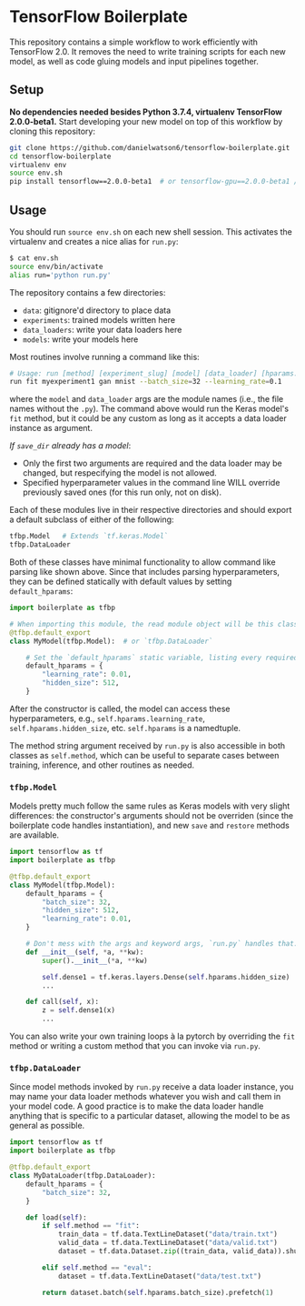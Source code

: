 # TensorFlow Boilerplate

This repository contains a simple workflow to work efficiently with TensorFlow 2.0. It removes the need to write training scripts for each new model, as well as code gluing models and input pipelines together.

## Setup

**No dependencies needed besides Python 3.7.4, virtualenv TensorFlow 2.0.0-beta1.** Start developing your new model on top of this workflow by cloning this repository:

```bash
git clone https://github.com/danielwatson6/tensorflow-boilerplate.git
cd tensorflow-boilerplate
virtualenv env
source env.sh
pip install tensorflow==2.0.0-beta1  # or tensorflow-gpu==2.0.0-beta1 / custom wheel
```

## Usage

You should run `source env.sh` on each new shell session. This activates the virtualenv and creates a nice alias for `run.py`:
```bash
$ cat env.sh
source env/bin/activate
alias run='python run.py'
```

The repository contains a few directories:
- `data`: gitignore'd directory to place data
- `experiments`: trained models written here
- `data_loaders`: write your data loaders here
- `models`: write your models here

Most routines involve running a command like this:
```bash
# Usage: run [method] [experiment_slug] [model] [data_loader] [hparams...]
run fit myexperiment1 gan mnist --batch_size=32 --learning_rate=0.1
```

where the `model` and `data_loader` args are the module names (i.e., the file names without the `.py`). The command above would run the Keras model's `fit` method, but it could be any custom as long as it accepts a data loader instance as argument.

*If `save_dir` already has a model*:
- Only the first two arguments are required and the data loader may be changed, but respecifying the model is not allowed.
- Specified hyperparameter values in the command line WILL override previously saved ones (for this run only, not on disk).

Each of these modules live in their respective directories and should export a default subclass of either of the following:

```python
tfbp.Model   # Extends `tf.keras.Model`
tfbp.DataLoader
```

Both of these classes have minimal functionality to allow command like parsing like shown above. Since that includes parsing hyperparameters, they can be defined statically with default values by setting `default_hparams`:

```python
import boilerplate as tfbp

# When importing this module, the read module object will be this class.
@tfbp.default_export
class MyModel(tfbp.Model):  # or `tfbp.DataLoader`

    # Set the `default_hparams` static variable, listing every required hyperparameter.
    default_hparams = {
        "learning_rate": 0.01,
        "hidden_size": 512,
    }
```

After the constructor is called, the model can access these hyperparameters, e.g., `self.hparams.learning_rate`, `self.hparams.hidden_size`, etc. `self.hparams` is a namedtuple.

The method string argument received by `run.py` is also accessible in both classes as `self.method`, which can be useful to separate cases between training, inference, and other routines as needed.


### `tfbp.Model`

Models pretty much follow the same rules as Keras models with very slight differences: the constructor's arguments should not be overriden (since the boilerplate code handles instantiation), and new `save` and `restore` methods are available.

```python
import tensorflow as tf
import boilerplate as tfbp

@tfbp.default_export
class MyModel(tfbp.Model):
    default_hparams = {
        "batch_size": 32,
        "hidden_size": 512,
        "learning_rate": 0.01,
    }

    # Don't mess with the args and keyword args, `run.py` handles that.
    def __init__(self, *a, **kw):
        super().__init__(*a, **kw)

        self.dense1 = tf.keras.layers.Dense(self.hparams.hidden_size)
        ...

    def call(self, x):
        z = self.dense1(x)
        ...
```

You can also write your own training loops à la pytorch by overriding the `fit` method
or writing a custom method that you can invoke via `run.py`.

### `tfbp.DataLoader`

Since model methods invoked by `run.py` receive a data loader instance, you may name your data loader methods whatever you wish and call them in your model code. A good practice is to make the data loader handle anything that is specific to a particular dataset, allowing the model to be as general as possible.

```python
import tensorflow as tf
import boilerplate as tfbp

@tfbp.default_export
class MyDataLoader(tfbp.DataLoader):
    default_hparams = {
        "batch_size": 32,
    }

    def load(self):
        if self.method == "fit":
            train_data = tf.data.TextLineDataset("data/train.txt")
            valid_data = tf.data.TextLineDataset("data/valid.txt")
            dataset = tf.data.Dataset.zip((train_data, valid_data)).shuffle(10000)

        elif self.method == "eval":
            dataset = tf.data.TextLineDataset("data/test.txt")

        return dataset.batch(self.hparams.batch_size).prefetch(1)
```
